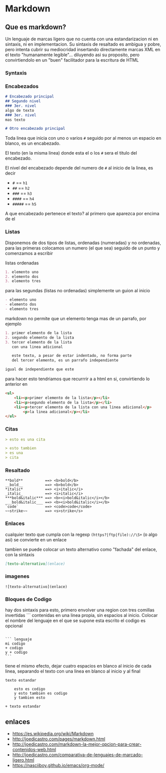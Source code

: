 # Markdown
## Que es markdown?

Un lenguaje de marcas ligero que no cuenta con una estandarizacion ni en
sintaxis, ni en implementacion. Su sintaxis de resaltado es ambigua y pobre, pero
intenta cubrir su mediocridad insertando directamente marcas XML en el
texto "humanamente legible"... diluyendo asi su proposito, pero convirtiendolo en
un "buen" facilitador para la escritura de HTML

### Syntaxis
### Encabezados

``` markdown
# Encabezado principal
## Segundo nivel
### 3er. nivel
algo de texto
### 3er. nivel
mas texto

# Otro encabezado principal
```

Toda linea que inicia con uno o varios `#` seguido por al menos un espacio en
blanco, es un encabezado.

El texto (en la misma linea) donde esta el o los `#` sera el titulo del encabezado.

El nivel del encabezado depende del numero de `#` al inicio de la linea, es
decir

- `#` == `h1`
- `##` == `h2`
- `###` == `h3`
- `####` == `h4`
- `#####` == `h5`

A que encabezado pertenece el texto? al primero que aparezca por encima de
el

### Listas

Disponemos de dos tipos de listas, ordenadas (numeradas) y no
ordenadas, para las primeras colocamos un numero (el que sea) seguido de un
punto y comenzamos a escribir

listas ordenadas

``` markdown
1. elemento uno
2. elemento dos
3. elemento tres
```

para las segundas (listas no ordenadas) simplemente un guion al inicio

``` markdown
- elemento uno
- elemento dos
- elemento tres
```

markdown no permite que un elemento tenga mas de un parrafo, por ejemplo

``` markdown
1. primer elemento de la lista
2. segundo elemento de la lista
3. tercer elemento de la lista
   con una linea adicional

   este texto, a pesar de estar indentado, no forma parte
   del tercer elemento, es un parrafo independiente

igual de independiente que este
```

para hacer esto tendriamos que recurrrir a a html en si, convirtiendo lo
anterior en

``` markdown
<ul>
    <li><p>primer elemento de la lista</p></li>
    <li><p>segundo elemento de la lista</p></li>
    <li><p>tercer elemento de la lista con una linea adicional</p>
        <p>la linea adicional</p></li>
</ul>
```

### Citas

``` markdown
> esto es una cita

> esto tambien
> es una
> cita
```

### Resaltado

```
**bold**          ==> <b>bold</b>
__bold__          ==> <b>bold</b>
*italic*          ==> <i>italic</i>
_italic_          ==> <i>italic</i>
***bold&italic*** ==> <b><i>bold&italic</i></b>
___bold&italic___ ==> <b><i>bold&italic</i></b>
`code`            ==> <code>code</code>
~~strike~~        ==> <s>strike</s>
```

### Enlaces

cualquier texto que cumpla con la regexp `(https?|ftp|file)://\S+` (o algo asi) se
convierte en un enlace

tambien se puede colocar un texto alternativo como "fachada" del enlace, con la sintaxis

``` markdown
[texto-alternativo](enlace)
```

### imagenes

```
![texto-alternativo](enlace)
```

### Bloques de Codigo

hay dos sintaxis para esto, primero envolver una region con tres comillas
invertidas ``` contenidas en una linea propia, sin espacios al inicio. Colocar el nombre del lenguaje en el que se supone esta escrito
el codigo es opcional

<pre><code>
``` lenguaje
mi codigo
+ codigo
y + codigo
```
</code></pre>

tiene el mismo efecto, dejar cuatro espacios en blanco al inicio de
cada linea, separando el texto con una linea en blanco al inicio y al final

```
texto estandar

    esto es codigo
    y esto tambien es codigo
    y tambien esto

+ texto estandar
```

## enlaces

- https://es.wikipedia.org/wiki/Markdown
- http://joedicastro.com/pages/markdown.html
- http://joedicastro.com/markdown-la-mejor-opcion-para-crear-contenidos-web.html
- http://joedicastro.com/comparativa-de-lenguajes-de-marcado-ligero.html
- https://nasciiboy.github.io/emacs/org-mode/
